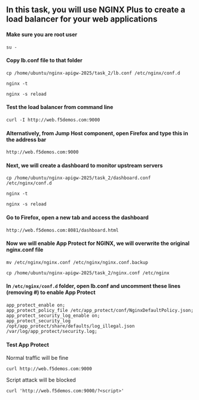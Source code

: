 ## In this task, you will use NGINX Plus to create a load balancer for your web applications

#### Make sure you are root user
`su -`

#### Copy lb.conf file to that folder
`cp /home/ubuntu/nginx-apigw-2025/task_2/lb.conf /etc/nginx/conf.d`

`nginx -t`

`nginx -s reload`

#### Test the load balancer from command line
`curl -I http://web.f5demos.com:9000`

#### Alternatively, from Jump Host component, open Firefox and type this in the address bar
`http://web.f5demos.com:9000`

#### Next, we will create a dashboard to monitor upstream servers
`cp /home/ubuntu/nginx-apigw-2025/task_2/dashboard.conf /etc/nginx/conf.d`

`nginx -t`

`nginx -s reload`

#### Go to Firefox, open a new tab and access the dashboard
`http://web.f5demos.com:8081/dashboard.html`

#### Now we will enable App Protect for NGINX, we will overwrite the original nginx.conf file
`mv /etc/nginx/nginx.conf /etc/nginx/nginx.conf.backup`

`cp /home/ubuntu/nginx-apigw-2025/task_2/nginx.conf /etc/nginx`

#### In `/etc/nginx/conf.d` folder, open lb.conf and uncomment these lines (removing #) to enable App Protect
```
app_protect_enable on;
app_protect_policy_file /etc/app_protect/conf/NginxDefaultPolicy.json;
app_protect_security_log_enable on;
app_protect_security_log /opt/app_protect/share/defaults/log_illegal.json /var/log/app_protect/security.log;
```

#### Test App Protect
Normal traffic will be fine

`curl http://web.f5demos.com:9000`

Script attack will be blocked

`curl 'http://web.f5demos.com:9000/?<script>'`
